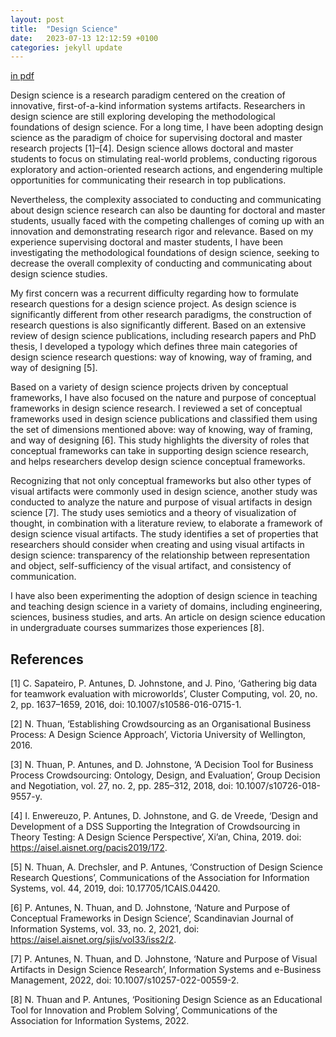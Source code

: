 ```yaml
---
layout: post
title:  "Design Science"
date:   2023-07-13 12:12:59 +0100
categories: jekyll update
---
```


[in pdf](assets/pdf/design-science.pdf)

Design science is a research paradigm centered on the creation of innovative, first-of-a-kind information systems artifacts. Researchers in design science are still exploring developing the methodological foundations of design science.
For a long time, I have been adopting design science as the paradigm of choice for supervising doctoral and master research projects [1]–[4]. Design science allows doctoral and master students to focus on stimulating real-world problems, conducting rigorous exploratory and action-oriented research actions, and engendering multiple opportunities for communicating their research in top publications.

Nevertheless, the complexity associated to conducting and communicating about design science research can also be daunting for doctoral and master students, usually faced with the competing challenges of coming up with an innovation and demonstrating research rigor and relevance. Based on my experience supervising doctoral and master students, I have been investigating the methodological foundations of design science, seeking to decrease the overall complexity of conducting and communicating about design science studies.

My first concern was a recurrent difficulty regarding how to formulate research questions for a design science project. As design science is significantly different from other research paradigms, the construction of research questions is also significantly different. Based on an extensive review of design science publications, including research papers and PhD thesis, I developed a typology which defines three main categories of design science research questions: way of knowing, way of framing, and way of designing [5].

Based on a variety of design science projects driven by conceptual frameworks, I have also focused on the nature and purpose of conceptual frameworks in design science research. I reviewed a set of conceptual frameworks used in design science publications and classified them using the set of dimensions mentioned above: way of knowing, way of framing, and way of designing [6]. This study highlights the diversity of roles that conceptual frameworks can take in supporting design science research, and helps researchers develop design science conceptual frameworks.

Recognizing that not only conceptual frameworks but also other types of visual artifacts were commonly used in design science, another study was conducted to analyze the nature and purpose of visual artifacts in design science [7]. The study uses semiotics and a theory of visualization of thought, in combination with a literature review, to elaborate a framework of design science visual artifacts. The study identifies a set of properties that researchers should consider when creating and using visual artifacts in design science: transparency of the relationship between representation and object, self-sufficiency of the visual artifact, and consistency of communication.

I have also been experimenting the adoption of design science in teaching and teaching design science in a variety of domains, including engineering, sciences, business studies, and arts. An article on design science education in undergraduate courses summarizes those experiences [8].

References
----------

[1]	C. Sapateiro, P. Antunes, D. Johnstone, and J. Pino, ‘Gathering big data for teamwork evaluation with microworlds’, Cluster Computing, vol. 20, no. 2, pp. 1637–1659, 2016, doi: 10.1007/s10586-016-0715-1.

[2]	N. Thuan, ‘Establishing Crowdsourcing as an Organisational Business Process: A Design Science Approach’, Victoria University of Wellington, 2016.

[3]	N. Thuan, P. Antunes, and D. Johnstone, ‘A Decision Tool for Business Process Crowdsourcing: Ontology, Design, and Evaluation’, Group Decision and Negotiation, vol. 27, no. 2, pp. 285–312, 2018, doi: 10.1007/s10726-018-9557-y.

[4]	I. Enwereuzo, P. Antunes, D. Johnstone, and G. de Vreede, ‘Design and Development of a DSS Supporting the Integration of Crowdsourcing in Theory Testing: A Design Science Perspective’, Xi’an, China, 2019. doi: https://aisel.aisnet.org/pacis2019/172.

[5]	N. Thuan, A. Drechsler, and P. Antunes, ‘Construction of Design Science Research Questions’, Communications of the Association for Information Systems, vol. 44, 2019, doi: 10.17705/1CAIS.04420.

[6]	P. Antunes, N. Thuan, and D. Johnstone, ‘Nature and Purpose of Conceptual Frameworks in Design Science’, Scandinavian Journal of Information Systems, vol. 33, no. 2, 2021, doi: https://aisel.aisnet.org/sjis/vol33/iss2/2.

[7]	P. Antunes, N. Thuan, and D. Johnstone, ‘Nature and Purpose of Visual Artifacts in Design Science Research’, Information Systems and e-Business Management, 2022, doi: 10.1007/s10257-022-00559-2.

[8]	N. Thuan and P. Antunes, ‘Positioning Design Science as an Educational Tool for Innovation and Problem Solving’, Communications of the Association for Information Systems, 2022.
